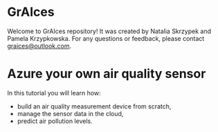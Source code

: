 # GrAIces 

Welcome to GrAIces repository! It was created by Natalia Skrzypek and Pamela Krzypkowska.
For any questions or feedback, please contact graices@outlook.com.




# Azure your own air quality sensor 

In this tutorial you will learn how:
- build an air quality measurement device from scratch,
- manage the sensor data in the cloud,
- predict air pollution levels.


